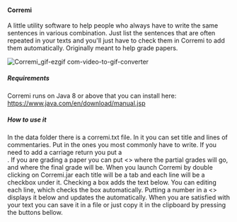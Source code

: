 #### Corremi
A little utility software to help people who always have to write the same sentences in various combination. Just list the sentences that are often repeated in your texts and you'll just have to check them in Corremi to add them automatically. Originally meant to help grade papers.

![Corremi_gif-ezgif com-video-to-gif-converter](https://github.com/GargamelLeNoir/corremi/assets/146751299/71de0119-8333-4f4a-9d2b-acef0adf1935)

##### Requirements
Corremi runs on Java 8 or above that you can install here: https://www.java.com/en/download/manual.jsp


##### How to use it
In the data folder there is a corremi.txt file. In it you can set title and lines of commentaries. Put in the ones you most commonly have to write. If you need to add a carriage return you put a <br>. If you are grading a paper you can put <> where the partial grades will go, and <total> where the final grade will be.
When you launch Corremi by double clicking on Corremi.jar each title will be a tab and each line will be a checkbox under it. Checking a box adds the text below. You can editing each line, which checks the box automatically. Putting a number in a <> displays it below and updates the <total> automatically.
When you are satisfied with your text you can save it in a file or just copy it in the clipboard by pressing the buttons bellow.
